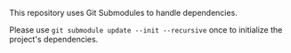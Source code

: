This repository uses Git Submodules to handle dependencies.

Please use `git submodule update --init --recursive` once to initialize the project's dependencies.
